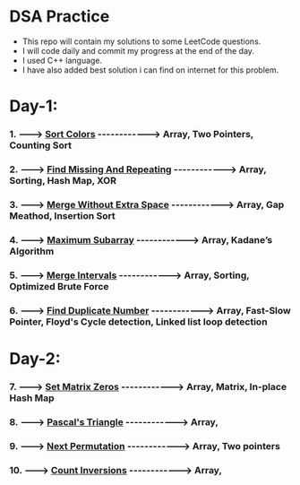 # DSA Practice

-   This repo will contain my solutions to some LeetCode questions.
-   I will code daily and commit my progress at the end of the day.
-   I used C++ language.
-   I have also added best solution i can find on internet for this problem.

# Day-1:

### 1. ---> [Sort Colors](https://leetcode.com/problems/sort-colors/ "LeetCode") ------------> Array, Two Pointers, Counting Sort

### 2. ---> [Find Missing And Repeating](https://www.geeksforgeeks.org/find-a-repeating-and-a-missing-number/ "GeeksforGeeks") ------------> Array, Sorting, Hash Map, XOR

### 3. ---> [Merge Without Extra Space](https://www.geeksforgeeks.org/efficiently-merging-two-sorted-arrays-with-o1-extra-space/ "GeeksforGeeks") ------------> Array, Gap Meathod, Insertion Sort

### 4. ---> [Maximum Subarray](https://leetcode.com/problems/maximum-subarray/ "LeetCode") ------------> Array, Kadane’s Algorithm

### 5. ---> [Merge Intervals](https://leetcode.com/problems/merge-intervals/ "LeetCode") ------------> Array, Sorting, Optimized Brute Force

### 6. ---> [Find Duplicate Number](https://leetcode.com/problems/find-the-duplicate-number/ "LeetCode") ------------> Array, Fast-Slow Pointer, Floyd's Cycle detection, Linked list loop detection

# Day-2:

### 7. ---> [Set Matrix Zeros](https://leetcode.com/problems/set-matrix-zeroes/ "LeetCode") ------------> Array, Matrix, In-place Hash Map

### 8. ---> [Pascal's Triangle](https://leetcode.com/problems/pascals-triangle/ "LeetCode") ------------> Array,

### 9. ---> [Next Permutation](https://leetcode.com/problems/next-permutation/ "LeetCode") ------------> Array, Two pointers

### 10. ---> [Count Inversions](https://practice.geeksforgeeks.org/problems/inversion-of-array-1587115620/1 "GeeksforGeeks") ------------> Array,
